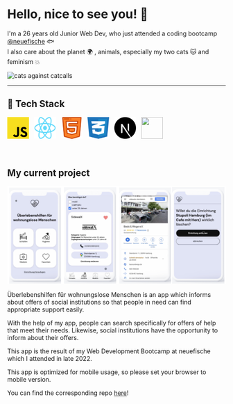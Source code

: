 # Hello, nice to see you! 👋

I'm a 26 years old Junior Web Dev, who just attended a coding bootcamp <a href="https://www.neuefische.de/?utm_source=sea_google&utm_medium=search&utm_campaign=brand_neue_fische_bundesweit&gclid=EAIaIQobChMIg72YpJSh-gIV2o9oCR0TJwTmEAAYASAAEgKK9vD_BwE" target="_blank"> @neuefische</a> 🐟 
<br/>I also care about the planet 🌍 , animals, especially my two cats  :cat: and feminism :collision:

<img src="https://ih1.redbubble.net/image.245909819.7304/st,small,507x507-pad,600x600,f8f8f8.u1.jpg" alt="cats against catcalls" width="200"/>


---
## 🧰 Tech Stack



<img  src="https://github.com/kevintomas1995/kevintomas1995/blob/main/assests/javascript.png" width="50" height="50"/> &nbsp;
<img  src="https://github.com/kevintomas1995/kevintomas1995/blob/main/assests/react.png" width="50" height="50"/> &nbsp;
<img  src="https://github.com/kevintomas1995/kevintomas1995/blob/main/assests/html.png" width="50" height="50"/> &nbsp;
<img  src="https://github.com/kevintomas1995/kevintomas1995/blob/main/assests/css.png" width="50" height="50"/> &nbsp;
<img  src="https://github.com/kevintomas1995/kevintomas1995/blob/main/assests/next.png" width="50" height="50"/> &nbsp;
<img src="https://w7.pngwing.com/pngs/232/470/png-transparent-circle-js-node-node-js-programming-round-icon-popular-services-brands-vol-icon.png" width="50" height="50"/>&nbsp;
<br />
<br />
<br />

## My current project 

![Uberlebenshilfen für wohnungslose Menschen-App](https://github.com/BucherLara/Capstone-Project/blob/main/public/img/Ueberlebenshilfen-App.png)

Überlebenshilfen für wohnungslose Menschen is an app which informs about offers of social institutions so that people in need can find appropriate support easily.

With the help of my app, people can search specifically for offers of help that meet their needs. Likewise, social institutions have the opportunity to inform about their offers.


This app is the result of my Web Development Bootcamp at neuefische which I attended in late 2022.


This app is optimized for mobile usage, so please set your browser to mobile version.

You can find the corresponding repo [here](https://github.com/BucherLara/Capstone-Project)!





